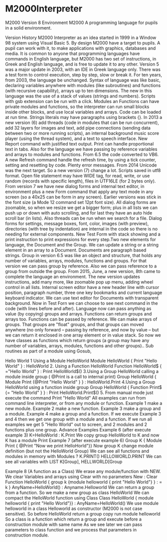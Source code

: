 # M2000Interpreter
M2000 Version 8
Environment M2000
A programming language for pupils in a solid environment.

Version History
M2000 Interpreter as an idea started in 1999 in a Window 98 system using Visual Basic 5. By design M2000 have a target to pupils. A pupil can work with it, to make applications with graphics, databases and media. It is common to anyone that programming languages have commands in English language, but M2000 has two set of instructions, in Greek and English language, and is free to update it to any other. Version 5 was a major update in 2003, with an IDE in Greek language only. There was a test form to control execution, step by step, slow or break it.
For ten years, from 2003, the language be unchanged. Syntax of language was like basic, declaring variables anywhere with modules (like subroutines) and functions (with recursive capability), arrays up to ten dimensions. The new in this language was the use of a stack of values (strings and numbers). Scripts with gsb extension can be run with a click. Modules an Functions can have private modules and functions, so the interpreter can run small blocks inside other blocks, and use local variables and arrays. Code can be loaded at run time. Strings literals may have paragraphs using brackets {}.
In 2013 a new version (6) add threads (code in modules that can be run concurrent), add 32 layers for images and text, add pipe connections (sending data between two or more running scripts), an internal background music score player (using the thread system), and a text to speech interface. New Report command with justified text output. Print can handle proportional text in tabs. Also for the language we have passing by reference variables and arrays to modules and functions. From 6.5 the code converted to VB6. A new Refresh command handle the refresh time, by using a tick counter, setting and resetting by code. Plenty error messages.
From 2014 Unicode was the next target. So a new version (7) change a lot. Scripts saved in utf8 format. Open file statement may have WIDE tag, for read, write, or use random (records with specific length), files in UTF16LE (for 2 bytes only). From version 7 we have new dialog forms and internal text editor, in environment plus a new Form command that apply any text mode in any screen (so a 40x25 can be form in any screen). Earlier versions was stick in the font size (a Mode 12 command set 12pt font size). All dialog forms are zoomable, so when we resize we get a bigger form; plus in all lists we can push up or down with auto scrolling, and for last they have an auto hide scroll bar (in lists). Also threads can be run when we search for a file. Dialog forms for settings, message boxes, font, color, images (with preview), directories (with tree by indentation) are internal in the code so there is no needing for external components. New Test Form with stack showing and a print instruction to print expressions for every step.Two new elements for language, the Document and the Group. We can update a string or a string element in an array to a Document. Documents are paragraph based strings. Group in version 6.5 was like an object and structure, that holds any number of variables, arrays, modules, functions and groups. For that version we can pass group by reference. Also we can pass reference to a group from outside the group.
From 2015, June, a new version, 8th came to complete the language an environment. The new version updates instructions, add many more, like zoomable pop up menu, adding wheel control in all lists. Internal screen editor have a new header line with cursor position, paragraph number, three one key bookmarks and current language keyboard indicator. We can use text editor for Documents with transparent background. Now in Test Forn we can choose to see next command in the code (with lines before and after). Language now can pass anything as value (by copying) groups and arrays. Functions can return groups and arrays too. Functions can be passed by reference. We can make arrays of groups. That groups are "float" groups, and that groups can moved anywhere (no only forward – passing by reference, and now by value – but we can return it enclosed in one array element or in value stack. So now we have classes as functions which return groups (a group may have any number of variables, arrays, modules, functions and other groups).. Sub routines as part of a module using Gosub,

Hello World
1 Using a Module HelloWorld
Module HelloWorld { Print "Hello World" } : HelloWorld
2. Using a Function HelloWorld
Function HelloWorld$ { ="Hello World" } : Print HelloWorld$()
3.Using a Group HelloWorld calling a module inside group ( @Print is a call to internal print)
Group HelloWorld { Module Print {@Print "Hello World" } } : HelloWorld.Print
4.Using a Group HelloWorld using a function inside group
Group HelloWorld { Function Print$ {= "Hello World" } } : Print HelloWorld.Print$()
5. From manual mode just execute the command 
Print "Hello World"
All examples can run from command line interpreter, or from any module or function. Example 1 make a new module. Example 2 make a new function. Example 3 make a group and a module. Example 4 make a group and a function. If we execute Example 3 and 4 then we get one group with a module and a function. If we run all examples we get 5 "Hello World" out to screen, and 2 modules and 2 functions plus one group.
Advance Examples
Example 6 (after execute example 3)
K=HelloWorld : K.Print
We copy group HelloWorld to K and now K has a module Print
Example 7 (after execute example 6)
Group K { Module Print { @Print "Now we print HelloHorld"}}
Now group K change module definition (but not the HelloWorld Group)
We can see all functions and modules in memory with Modules ? 
K.PRINT() HELLOWORLD.PRINT
We can see all variables with LIST
K[Group], HELLWORLD[Group

Example 8 (A function as a Class)
We erase any module/function with NEW. We clear Variables and arrays using Clear with no parameters
New : Clear 
Function HelloWorld { group k {module helloworld { print "Hello World"} } : = k }
AnyName=HelloWorld() : Anyname.Helloworld
We can return a group from a function. So we make a new group as class HelloWorld
We can compact the HelloWorld function using Class
Class HelloWorld { module helloworld { print "Hello World"}} : AnyName=HelloWorld() 
We use module helloworld in a class Helloworld as constructor (M2000 is not case sensitive).
So before HelloWorld return a group copy run module helloworld 
So a class is a function which return a group and execute before a construction module with same name
As we see later we can pass parameters to class function and we process that parameters in construction module.
